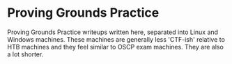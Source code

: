 # Proving Grounds Practice

Proving Grounds Practice writeups written here, separated into Linux and Windows machines. These machines are generally less 'CTF-ish' relative to HTB machines and they feel similar to OSCP exam machines. They are also a lot shorter.
